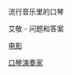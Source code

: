 
流行音乐里的口琴

艾敬 - 问题和答案

[电影](http://tenholes.com/?r=article/view&id=236)

[口琴演奏家](http://tenholes.com/?r=article/view&id=235)

